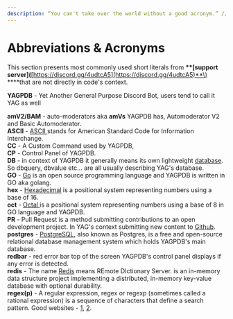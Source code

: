 ```yaml
---
description: “You can't take over the world without a good acronym.” // C.S. Woolley
---
```


# Abbreviations & Acronyms

This section presents most commonly used short literals from **\*\*\[**support server**\]\(**[https://discord.gg/4udtcA5](https://discord.gg/4udtcA5)**\) \*\***that are not directly in code's context.

**YAGPDB** - Yet Another General Purpose Discord Bot, users tend to call it YAG as well

**amV2/BAM** - auto-moderators aka **amVs** YAGPDB has, Automoderator V2 and Basic Automoderator.  
**ASCII** - [ASCII ](https://ascii.cl/)stands for American Standard Code for Information Interchange.  
**CC** - A Custom Command used by YAGPDB,  
**CP** - Control Panel of YAGPDB.  
**DB** - in context of YAGPDB it generally means its own lightweight [database](https://docs.yagpdb.xyz/reference/templates#database). So dbquery, dbvalue etc... are all usually describing YAG's database.  
**GO** - [Go](https://golang.org/) is an open source programming language and YAGPDB is written in GO aka golang.  
**hex** - [Hexadecimal](https://en.wikipedia.org/wiki/Hexadecimal) is a positional system representing numbers using a base of 16.  
**oct** - [Octal ](https://en.wikipedia.org/wiki/Octal#In_computers)is a positional system representing numbers using a base of 8 in GO language and YAGPDB.  
**PR** - Pull Request is a method submitting contributions to an open development project. In YAG's context submitting new content to [Github](https://github.com/jonas747/yagpdb/).  
**postgres** - [PostgreSQL](https://www.postgresql.org/), also known as Postgres, is a free and open-source relational database management system which holds YAGPDB's main database.  
**redbar** - red error bar top of the screen YAGPDB's control panel displays if any error is detected.  
**redis** - The name [Redis](https://github.com/antirez/redis) means REmote DIctionary Server. is an in-memory data structure project implementing a distributed, in-memory key-value database with optional durability.  
**regex\(p\)** - A regular expression, regex or regexp \(sometimes called a rational expression\) is a sequence of characters that define a search pattern. Good websites - [1](http://www.regular-expressions.info/), [2](https://regex101.com/?flavor=golang).

